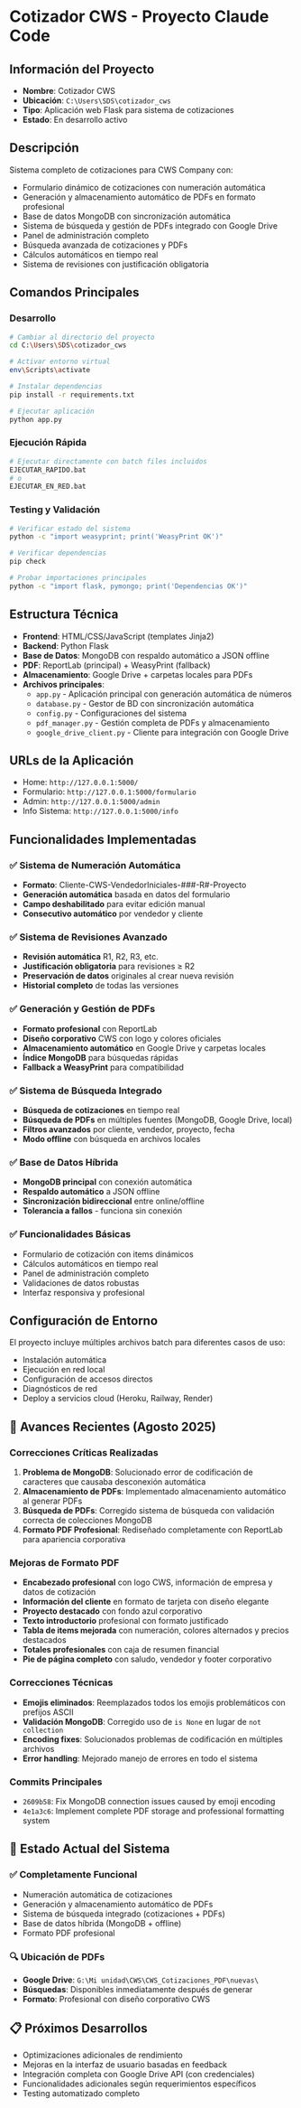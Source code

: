 # Cotizador CWS - Proyecto Claude Code

## Información del Proyecto
- **Nombre**: Cotizador CWS
- **Ubicación**: `C:\Users\SDS\cotizador_cws`
- **Tipo**: Aplicación web Flask para sistema de cotizaciones
- **Estado**: En desarrollo activo

## Descripción
Sistema completo de cotizaciones para CWS Company con:
- Formulario dinámico de cotizaciones con numeración automática
- Generación y almacenamiento automático de PDFs en formato profesional
- Base de datos MongoDB con sincronización automática
- Sistema de búsqueda y gestión de PDFs integrado con Google Drive
- Panel de administración completo
- Búsqueda avanzada de cotizaciones y PDFs
- Cálculos automáticos en tiempo real
- Sistema de revisiones con justificación obligatoria

## Comandos Principales

### Desarrollo
```bash
# Cambiar al directorio del proyecto
cd C:\Users\SDS\cotizador_cws

# Activar entorno virtual
env\Scripts\activate

# Instalar dependencias
pip install -r requirements.txt

# Ejecutar aplicación
python app.py
```

### Ejecución Rápida
```bash
# Ejecutar directamente con batch files incluidos
EJECUTAR_RAPIDO.bat
# o
EJECUTAR_EN_RED.bat
```

### Testing y Validación
```bash
# Verificar estado del sistema
python -c "import weasyprint; print('WeasyPrint OK')"

# Verificar dependencias
pip check

# Probar importaciones principales
python -c "import flask, pymongo; print('Dependencias OK')"
```

## Estructura Técnica
- **Frontend**: HTML/CSS/JavaScript (templates Jinja2)
- **Backend**: Python Flask
- **Base de Datos**: MongoDB con respaldo automático a JSON offline
- **PDF**: ReportLab (principal) + WeasyPrint (fallback)
- **Almacenamiento**: Google Drive + carpetas locales para PDFs
- **Archivos principales**:
  - `app.py` - Aplicación principal con generación automática de números
  - `database.py` - Gestor de BD con sincronización automática
  - `config.py` - Configuraciones del sistema
  - `pdf_manager.py` - Gestión completa de PDFs y almacenamiento
  - `google_drive_client.py` - Cliente para integración con Google Drive

## URLs de la Aplicación
- Home: `http://127.0.0.1:5000/`
- Formulario: `http://127.0.0.1:5000/formulario`
- Admin: `http://127.0.0.1:5000/admin`
- Info Sistema: `http://127.0.0.1:5000/info`

## Funcionalidades Implementadas

### ✅ Sistema de Numeración Automática
- **Formato**: Cliente-CWS-VendedorIniciales-###-R#-Proyecto
- **Generación automática** basada en datos del formulario
- **Campo deshabilitado** para evitar edición manual
- **Consecutivo automático** por vendedor y cliente

### ✅ Sistema de Revisiones Avanzado
- **Revisión automática** R1, R2, R3, etc.
- **Justificación obligatoria** para revisiones ≥ R2
- **Preservación de datos** originales al crear nueva revisión
- **Historial completo** de todas las versiones

### ✅ Generación y Gestión de PDFs
- **Formato profesional** con ReportLab
- **Diseño corporativo** CWS con logo y colores oficiales
- **Almacenamiento automático** en Google Drive y carpetas locales
- **Índice MongoDB** para búsquedas rápidas
- **Fallback a WeasyPrint** para compatibilidad

### ✅ Sistema de Búsqueda Integrado
- **Búsqueda de cotizaciones** en tiempo real
- **Búsqueda de PDFs** en múltiples fuentes (MongoDB, Google Drive, local)
- **Filtros avanzados** por cliente, vendedor, proyecto, fecha
- **Modo offline** con búsqueda en archivos locales

### ✅ Base de Datos Híbrida
- **MongoDB principal** con conexión automática
- **Respaldo automático** a JSON offline
- **Sincronización bidireccional** entre online/offline
- **Tolerancia a fallos** - funciona sin conexión

### ✅ Funcionalidades Básicas
- Formulario de cotización con items dinámicos  
- Cálculos automáticos en tiempo real  
- Panel de administración completo
- Validaciones de datos robustas
- Interfaz responsiva y profesional

## Configuración de Entorno
El proyecto incluye múltiples archivos batch para diferentes casos de uso:
- Instalación automática
- Ejecución en red local
- Configuración de accesos directos
- Diagnósticos de red
- Deploy a servicios cloud (Heroku, Railway, Render)

## 🚀 Avances Recientes (Agosto 2025)

### Correcciones Críticas Realizadas
1. **Problema de MongoDB**: Solucionado error de codificación de caracteres que causaba desconexión automática
2. **Almacenamiento de PDFs**: Implementado almacenamiento automático al generar PDFs
3. **Búsqueda de PDFs**: Corregido sistema de búsqueda con validación correcta de colecciones MongoDB
4. **Formato PDF Profesional**: Rediseñado completamente con ReportLab para apariencia corporativa

### Mejoras de Formato PDF
- **Encabezado profesional** con logo CWS, información de empresa y datos de cotización
- **Información del cliente** en formato de tarjeta con diseño elegante
- **Proyecto destacado** con fondo azul corporativo
- **Texto introductorio** profesional con formato justificado
- **Tabla de items mejorada** con numeración, colores alternados y precios destacados
- **Totales profesionales** con caja de resumen financial
- **Pie de página completo** con saludo, vendedor y footer corporativo

### Correcciones Técnicas
- **Emojis eliminados**: Reemplazados todos los emojis problemáticos con prefijos ASCII
- **Validación MongoDB**: Corregido uso de `is None` en lugar de `not collection`
- **Encoding fixes**: Solucionados problemas de codificación en múltiples archivos
- **Error handling**: Mejorado manejo de errores en todo el sistema

### Commits Principales
- `2609b58`: Fix MongoDB connection issues caused by emoji encoding
- `4e1a3c6`: Implement complete PDF storage and professional formatting system

## 🔧 Estado Actual del Sistema

### ✅ Completamente Funcional
- Numeración automática de cotizaciones
- Generación y almacenamiento automático de PDFs
- Sistema de búsqueda integrado (cotizaciones + PDFs)
- Base de datos híbrida (MongoDB + offline)
- Formato PDF profesional

### 🔍 Ubicación de PDFs
- **Google Drive**: `G:\Mi unidad\CWS\CWS_Cotizaciones_PDF\nuevas\`
- **Búsquedas**: Disponibles inmediatamente después de generar
- **Formato**: Profesional con diseño corporativo CWS

## 📋 Próximos Desarrollos
- Optimizaciones adicionales de rendimiento
- Mejoras en la interfaz de usuario basadas en feedback
- Integración completa con Google Drive API (con credenciales)
- Funcionalidades adicionales según requerimientos específicos
- Testing automatizado completo